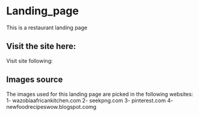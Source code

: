 # Landing_page
This is a restaurant landing page

## Visit the site here:
Visit site following:

## Images source
The images used for this landing page are picked in the following websites:
1- wazobiaafricankitchen.com
2- seekpng.com
3- pinterest.com
4- newfoodrecipeswow.blogspot.comg